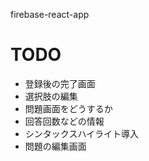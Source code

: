 
firebase-react-app

# TODO

* 登録後の完了画面
* 選択肢の編集
* 問題画面をどうするか
* 回答回数などの情報
* シンタックスハイライト導入
* 問題の編集画面

